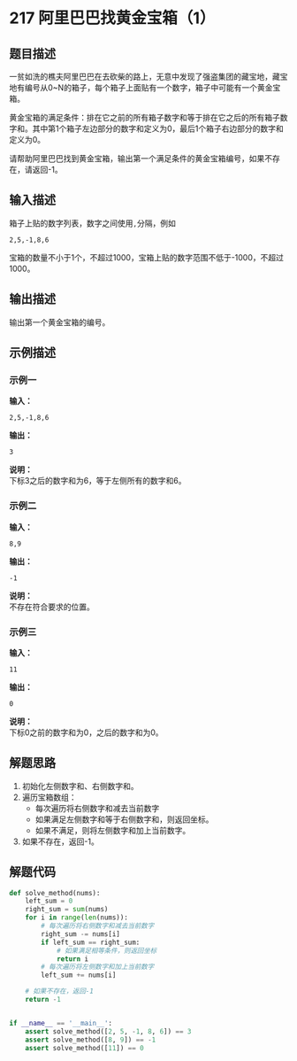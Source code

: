 # 217 阿里巴巴找黄金宝箱（1）

## 题目描述

一贫如洗的樵夫阿里巴巴在去砍柴的路上，无意中发现了强盗集团的藏宝地，藏宝地有编号从0\~N的箱子，每个箱子上面贴有一个数字，箱子中可能有一个黄金宝箱。

黄金宝箱的满足条件：排在它之前的所有箱子数字和等于排在它之后的所有箱子数字和。其中第1个箱子左边部分的数字和定义为0，最后1个箱子右边部分的数字和定义为0。

请帮助阿里巴巴找到黄金宝箱，输出第一个满足条件的黄金宝箱编号，如果不存在，请返回-1。

## 输入描述

箱子上贴的数字列表，数字之间使用`,`分隔，例如
```text
2,5,-1,8,6
```

宝箱的数量不小于1个，不超过1000，宝箱上贴的数字范围不低于-1000，不超过1000。

## 输出描述

输出第一个黄金宝箱的编号。

## 示例描述

### 示例一

**输入：**
```text
2,5,-1,8,6
```

**输出：**
```text
3
```

**说明：**  
下标3之后的数字和为6，等于左侧所有的数字和6。

### 示例二

**输入：**
```text
8,9
```

**输出：**
```text
-1
```

**说明：**  
不存在符合要求的位置。

### 示例三

**输入：**
```text
11
```

**输出：**
```text
0
```

**说明：**  
下标0之前的数字和为0，之后的数字和为0。

## 解题思路

1. 初始化左侧数字和、右侧数字和。
2. 遍历宝箱数组：
   - 每次遍历将右侧数字和减去当前数字
   - 如果满足左侧数字和等于右侧数字和，则返回坐标。
   - 如果不满足，则将左侧数字和加上当前数字。 
3. 如果不存在，返回-1。

## 解题代码

```python
def solve_method(nums):
    left_sum = 0
    right_sum = sum(nums)
    for i in range(len(nums)):
        # 每次遍历将右侧数字和减去当前数字
        right_sum -= nums[i]
        if left_sum == right_sum:
            # 如果满足相等条件，则返回坐标
            return i
        # 每次遍历将左侧数字和加上当前数字
        left_sum += nums[i]

    # 如果不存在，返回-1
    return -1


if __name__ == '__main__':
    assert solve_method([2, 5, -1, 8, 6]) == 3
    assert solve_method([8, 9]) == -1
    assert solve_method([11]) == 0
```